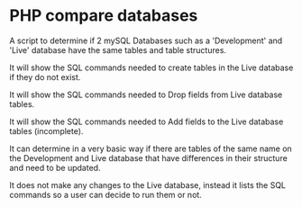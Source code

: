 PHP compare databases
=====================

A script to determine if 2 mySQL Databases such as a 'Development' and 'Live' database have the same tables and table structures.

It will show the SQL commands needed to create tables in the Live database if they do not exist.

It will show the SQL commands needed to Drop fields from Live database tables.

It will show the SQL commands needed to Add fields to the Live database tables (incomplete).

It can determine in a very basic way if there are tables of the same name on the Development and Live database that have differences in their structure and need to be updated.

It does not make any changes to the Live database, instead it lists the SQL commands so a user can decide to run them or not.

